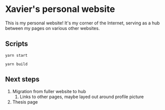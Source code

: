 # Xavier's personal website

This is my personal website! It's my corner of the Internet, serving as a hub between my pages on various other websites.

## Scripts

`yarn start`

`yarn build`

## Next steps

1. Migration from fuller website to hub
   1. Links to other pages, maybe layed out around profile picture
1. Thesis page
